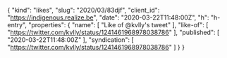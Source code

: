 {
  "kind": "likes",
  "slug": "2020/03/83djf",
  "client_id": "https://indigenous.realize.be",
  "date": "2020-03-22T11:48:00Z",
  "h": "h-entry",
  "properties": {
    "name": [
      "Like of @kvlly's tweet"
    ],
    "like-of": [
      "https://twitter.com/kvlly/status/1241461968978038786"
    ],
    "published": [
      "2020-03-22T11:48:00Z"
    ],
    "syndication": [
      "https://twitter.com/kvlly/status/1241461968978038786"
    ]
  }
}
